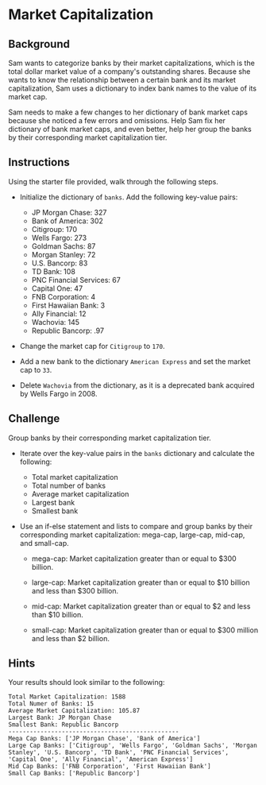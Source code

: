 # Market Capitalization

## Background 

Sam wants to categorize banks by their market capitalizations, which is the total dollar market value of a company's outstanding shares. Because she wants to know the relationship between a certain bank and its market capitalization, Sam uses a dictionary to index bank names to the value of its market cap. 

Sam needs to make a few changes to her dictionary of bank market caps because she noticed a few errors and omissions. Help Sam fix her dictionary of bank market caps, and even better, help her group the banks by their corresponding market capitalization tier.

## Instructions

Using the starter file provided, walk through the following steps.

  * Initialize the dictionary of `banks`. Add the following key-value pairs:

    * JP Morgan Chase: 327
    * Bank of America: 302
    * Citigroup: 170
    * Wells Fargo: 273
    * Goldman Sachs: 87
    * Morgan Stanley: 72
    * U.S. Bancorp: 83
    * TD Bank: 108
    * PNC Financial Services: 67
    * Capital One: 47
    * FNB Corporation: 4
    * First Hawaiian Bank: 3
    * Ally Financial: 12
    * Wachovia: 145
    * Republic Bancorp: .97
 
  * Change the market cap for `Citigroup` to `170`.

  * Add a new bank to the dictionary `American Express` and set the market cap to `33`.

  * Delete `Wachovia` from the dictionary, as it is a deprecated bank acquired by Wells Fargo in 2008.

## Challenge

Group banks by their corresponding market capitalization tier.

  * Iterate over the key-value pairs in the `banks` dictionary and calculate the following:

    * Total market capitalization
    * Total number of banks
    * Average market capitalization
    * Largest bank
    * Smallest bank

  * Use an if-else statement and lists to compare and group banks by their corresponding market capitalization: mega-cap, large-cap, mid-cap, and small-cap.

    * mega-cap: Market capitalization greater than or equal to $300 billion.

    * large-cap: Market capitalization greater than or equal to $10 billion and less than $300 billion.

    * mid-cap: Market capitalization greater than or equal to $2 and less than $10 billion.

    * small-cap: Market capitalization greater than or equal to $300 million and less than $2 billion.

## Hints

Your results should look similar to the following:

```
Total Market Capitalization: 1588
Total Numer of Banks: 15
Average Market Capitalization: 105.87
Largest Bank: JP Morgan Chase
Smallest Bank: Republic Bancorp
------------------------------------------------
Mega Cap Banks: ['JP Morgan Chase', 'Bank of America']
Large Cap Banks: ['Citigroup', 'Wells Fargo', 'Goldman Sachs', 'Morgan Stanley', 'U.S. Bancorp', 'TD Bank', 'PNC Financial Services', 'Capital One', 'Ally Financial', 'American Express']
Mid Cap Banks: ['FNB Corporation', 'First Hawaiian Bank']
Small Cap Banks: ['Republic Bancorp']
```